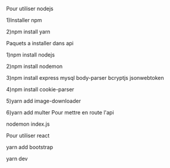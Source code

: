Pour utiliser nodejs

1)Installer npm

2)npm install yarn


Paquets a installer dans api

1)npm install nodejs

2)npm install nodemon

3)npm install express mysql body-parser bcryptjs jsonwebtoken

4)npm install cookie-parser

5)yarn add image-downloader

6)yarn add multer 
Pour mettre en route l'api

nodemon index.js


Pour utiliser react

yarn add bootstrap

yarn dev 
